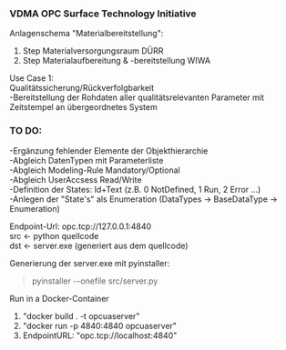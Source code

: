 ### VDMA OPC Surface Technology Initiative

Anlagenschema "Materialbereitstellung":  
1. Step Materialversorgungsraum DÜRR  
2. Step Materialaufbereitung & -bereitstellung WIWA  

Use Case 1:  
Qualitätssicherung/Rückverfolgbarkeit  
-Bereitstellung der Rohdaten aller qualitätsrelevanten Parameter mit Zeitstempel an übergeordnetes System 
  

### TO DO:  
-Ergänzung fehlender Elemente der Objekthierarchie  
-Abgleich DatenTypen mit Parameterliste  
-Abgleich Modeling-Rule Mandatory/Optional  
-Abgleich UserAccsess Read/Write  
-Definition der States: Id+Text (z.B. 0 NotDefined, 1 Run, 2 Error ...)  
-Anlegen der "State's" als Enumeration (DataTypes -> BaseDataType -> Enumeration)  
  
  
  
  
Endpoint-Url: opc.tcp://127.0.0.1:4840  
src <- python quellcode  
dst <- server.exe (generiert aus dem quellcode)  
  
Generierung der server.exe mit pyinstaller:  
> pyinstaller --onefile src/server.py  
  


Run in a Docker-Container  
1. "docker build . -t opcuaserver"  
2. "docker run -p 4840:4840 opcuaserver"  
3. EndpointURL: "opc.tcp://localhost:4840"  

